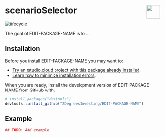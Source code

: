 
<!-- README.md is generated from README.Rmd. Please edit that file -->

# scenarioSelector <a href='https://github.com/2DegreesInvesting/r2dii.usethis'><img src='https://imgur.com/A5ASZPE.png' align='right' height='43' /></a>

<!-- badges: start -->

[![lifecycle](https://img.shields.io/badge/lifecycle-experimental-orange.svg)](https://www.tidyverse.org/lifecycle/#experimental)
<!-- badges: end -->

The goal of EDIT-PACKAGE-NAME is to …

## Installation

Before you install EDIT-PACKAGE-NAME you may want to:

-   [Try an rstudio.cloud project with this package already
    installed](https://rstudio.cloud/project/954051).
-   [Learn how to minimize installation
    errors](https://gist.github.com/maurolepore/a0187be9d40aee95a43f20a85f4caed6#installation).

When you are ready, install the development version of EDIT-PACKAGE-NAME
from GitHub with:

``` r
# install.packages("devtools")
devtools::install_github("2DegreesInvesting/EDIT-PACKAGE-NAME")
```

## Example

``` r
## TODO: Add example
```
